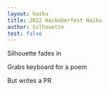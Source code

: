 ```yaml
---
layout: haiku
title: 2022 Hackoberfest Haiku
author: Silhouette
test: false
---
```

Silhouette fades in

Grabs keyboard for a poem

But writes a PR